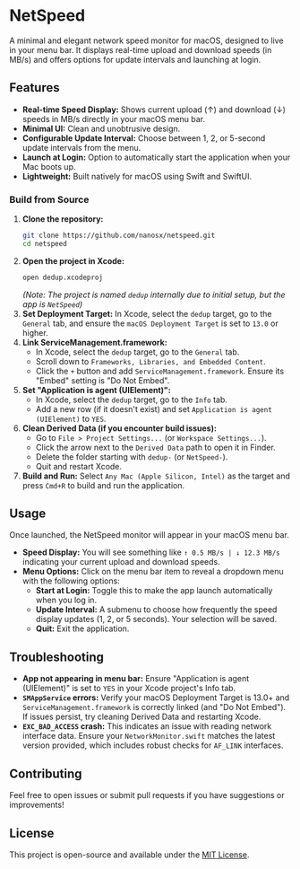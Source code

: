 # NetSpeed

A minimal and elegant network speed monitor for macOS, designed to live in your menu bar. It displays real-time upload and download speeds (in MB/s) and offers options for update intervals and launching at login.

## Features

*   **Real-time Speed Display:** Shows current upload (↑) and download (↓) speeds in MB/s directly in your macOS menu bar.
*   **Minimal UI:** Clean and unobtrusive design.
*   **Configurable Update Interval:** Choose between 1, 2, or 5-second update intervals from the menu.
*   **Launch at Login:** Option to automatically start the application when your Mac boots up.
*   **Lightweight:** Built natively for macOS using Swift and SwiftUI.


### Build from Source 
1.  **Clone the repository:**
    ```bash
    git clone https://github.com/nanosx/netspeed.git
    cd netspeed
    ```
2.  **Open the project in Xcode:**
    ```bash
    open dedup.xcodeproj
    ```
    *(Note: The project is named `dedup` internally due to initial setup, but the app is `NetSpeed`)*
3.  **Set Deployment Target:** In Xcode, select the `dedup` target, go to the `General` tab, and ensure the `macOS Deployment Target` is set to `13.0` or higher.
4.  **Link ServiceManagement.framework:**
    *   In Xcode, select the `dedup` target, go to the `General` tab.
    *   Scroll down to `Frameworks, Libraries, and Embedded Content`.
    *   Click the `+` button and add `ServiceManagement.framework`. Ensure its "Embed" setting is "Do Not Embed".
5.  **Set "Application is agent (UIElement)":**
    *   In Xcode, select the `dedup` target, go to the `Info` tab.
    *   Add a new row (if it doesn't exist) and set `Application is agent (UIElement)` to `YES`.
6.  **Clean Derived Data (if you encounter build issues):**
    *   Go to `File > Project Settings...` (or `Workspace Settings...`).
    *   Click the arrow next to the `Derived Data` path to open it in Finder.
    *   Delete the folder starting with `dedup-` (or `NetSpeed-`).
    *   Quit and restart Xcode.
7.  **Build and Run:** Select `Any Mac (Apple Silicon, Intel)` as the target and press `Cmd+R` to build and run the application.

## Usage

Once launched, the NetSpeed monitor will appear in your macOS menu bar.

*   **Speed Display:** You will see something like `↑ 0.5 MB/s | ↓ 12.3 MB/s` indicating your current upload and download speeds.
*   **Menu Options:** Click on the menu bar item to reveal a dropdown menu with the following options:
    *   **Start at Login:** Toggle this to make the app launch automatically when you log in.
    *   **Update Interval:** A submenu to choose how frequently the speed display updates (1, 2, or 5 seconds). Your selection will be saved.
    *   **Quit:** Exit the application.

## Troubleshooting

*   **App not appearing in menu bar:** Ensure "Application is agent (UIElement)" is set to `YES` in your Xcode project's Info tab.
*   **`SMAppService` errors:** Verify your macOS Deployment Target is 13.0+ and `ServiceManagement.framework` is correctly linked (and "Do Not Embed"). If issues persist, try cleaning Derived Data and restarting Xcode.
*   **`EXC_BAD_ACCESS` crash:** This indicates an issue with reading network interface data. Ensure your `NetworkMonitor.swift` matches the latest version provided, which includes robust checks for `AF_LINK` interfaces.

## Contributing

Feel free to open issues or submit pull requests if you have suggestions or improvements!

## License

This project is open-source and available under the [MIT License](LICENSE).
